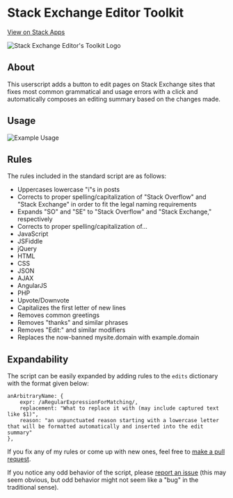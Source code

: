 Stack Exchange Editor Toolkit
=============================

[View on Stack Apps](http://stackapps.com/questions/4899/stack-exchange-editor-toolkit)

![Stack Exchange Editor's Toolkit Logo](http://i.imgur.com/f9E7MXe.jpg)

## About

This userscript adds a button to edit pages on Stack Exchange sites that fixes most common grammatical and usage errors with a click and automatically composes an editing summary based on the changes made.

## Usage

![Example Usage](https://dl.dropboxusercontent.com/u/56017856/SOEdit.gif)

## Rules

The rules included in the standard script are as follows:

 - Uppercases lowercase "i"s in posts
 - Corrects to proper spelling/capitalization of "Stack Overflow" and "Stack Exchange" in order to fit the legal naming requirements
 - Expands "SO" and "SE" to "Stack Overflow" and "Stack Exchange," respectively
 - Corrects to proper spelling/capitalization of...
  - JavaScript
  - JSFiddle
  - jQuery
  - HTML
  - CSS
  - JSON
  - AJAX
  - AngularJS
  - PHP
  - Upvote/Downvote
 - Capitalizes the first letter of new lines
 - Removes common greetings
 - Removes "thanks" and similar phrases
 - Removes "Edit:" and similar modifiers
 - Replaces the now-banned mysite.domain with example.domain


## Expandability

The script can be easily expanded by adding rules to the `edits` dictionary with the format given below:

    anArbitraryName: {
        expr: /aRegularExpressionForMatching/,
        replacement: "What to replace it with (may include captured text like $1)",
        reason: "an unpunctuated reason starting with a lowercase letter that will be formatted automatically and inserted into the edit summary"
    },
    
If you fix any of my rules or come up with new ones, feel free to [make a pull request](https://github.com/AstroCB/Stack-Exchange-Editor-Toolkit/pulls).

If you notice any odd behavior of the script, please [report an issue](https://github.com/AstroCB/Stack-Exchange-Editor-Toolkit/issues/new) (this may seem obvious, but odd behavior might not seem like a "bug" in the traditional sense).
